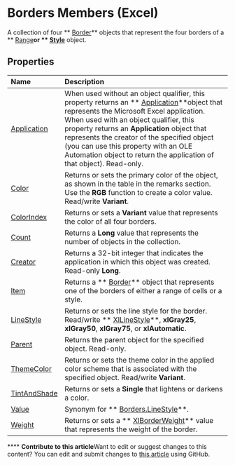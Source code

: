 
# Borders Members (Excel)
A collection of four  ** [Border](bca516bf-7c0f-f9df-078d-dfb522f256f3.md)** objects that represent the four borders of a ** [Range](b8207778-0dcc-4570-1234-f130532cc8cd.md)**or  ** [Style](3c1e9184-0075-5f46-9a1a-0b61d874d1f8.md)** object.

## Properties



|**Name**|**Description**|
|:-----|:-----|
| [Application](bba16d88-5609-3792-3ace-9928fdaccd98.md)|When used without an object qualifier, this property returns an  ** [Application](19b73597-5cf9-4f56-8227-b5211f657f6f.md)**object that represents the Microsoft Excel application. When used with an object qualifier, this property returns an  **Application** object that represents the creator of the specified object (you can use this property with an OLE Automation object to return the application of that object). Read-only.|
| [Color](3ee1bce3-56e2-c93f-432f-8f1d037a7624.md)|Returns or sets the primary color of the object, as shown in the table in the remarks section. Use the  **RGB** function to create a color value. Read/write **Variant**.|
| [ColorIndex](fe0a7b5e-254d-c773-88cc-70728db44840.md)|Returns or sets a  **Variant** value that represents the color of all four borders.|
| [Count](fe015e4c-89f3-cb8c-5215-55181dcdc0c4.md)|Returns a  **Long** value that represents the number of objects in the collection.|
| [Creator](00a52b71-0faa-e52c-ad65-f33e684187f9.md)|Returns a 32-bit integer that indicates the application in which this object was created. Read-only  **Long**.|
| [Item](19184379-d551-396e-8cb6-ff240e3c85fa.md)|Returns a  ** [Border](bca516bf-7c0f-f9df-078d-dfb522f256f3.md)** object that represents one of the borders of either a range of cells or a style.|
| [LineStyle](a057234d-0442-3fd7-5547-b19451774c0e.md)|Returns or sets the line style for the border. Read/write  ** [XlLineStyle](602b5473-4a2e-e8a3-b846-8db77972f0b6.md)**,  **xlGray25**,  **xlGray50**,  **xlGray75**, or  **xlAutomatic**.|
| [Parent](43a8a82d-d2b9-59d3-36b2-97ffffea6cdb.md)|Returns the parent object for the specified object. Read-only.|
| [ThemeColor](ca1d3f82-af14-f5be-71f3-3ba0c340ebbf.md)|Returns or sets the theme color in the applied color scheme that is associated with the specified object. Read/write  **Variant**.|
| [TintAndShade](29c591bf-311e-5706-0222-1db144a92b77.md)|Returns or sets a  **Single** that lightens or darkens a color.|
| [Value](9415589c-f698-a09d-d232-cf2ca32e6b11.md)|Synonym for  ** [Borders.LineStyle](a057234d-0442-3fd7-5547-b19451774c0e.md)**.|
| [Weight](cdf2d0d2-9c4d-1b07-38fc-3828126c77bf.md)|Returns or sets a  ** [XlBorderWeight](44dd8e9d-144f-d208-1f62-ddb264933440.md)** value that represents the weight of the border.|

****   **Contribute to this article**Want to edit or suggest changes to this content? You can edit and submit changes to  [this article](https://github.com/jhershey00/VBA_Excel_Test/OpenXMLCon/articles/8fb1ee1d-8e09-0b65-a9a3-4f278f6f9164.md) using GitHub.

